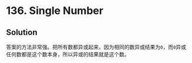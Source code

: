 # 136. Single Number

## Solution

答案的方法非常强。把所有数都异或起来，因为相同的数异或结果为`0`，而`0`异或任何数都是这个数本身，所以异或的结果就是这个数。
